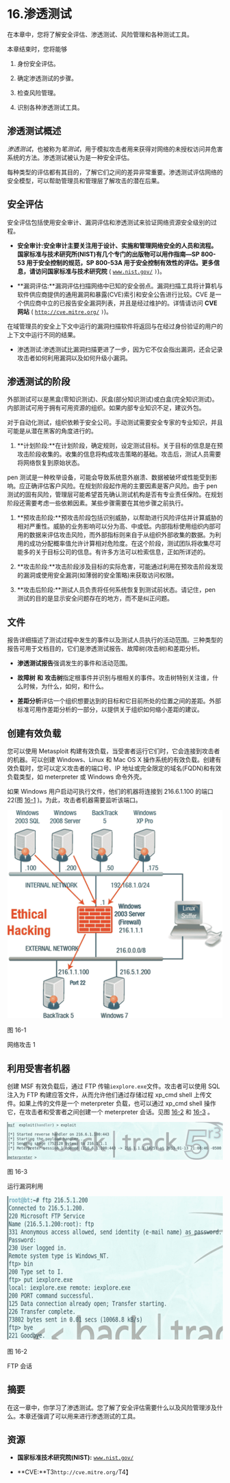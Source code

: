 # 16.渗透测试

在本章中，您将了解安全评估、渗透测试、风险管理和各种测试工具。

本章结束时，您将能够

1.  身份安全评估。

2.  确定渗透测试的步骤。

3.  检查风险管理。

4.  识别各种渗透测试工具。

## 渗透测试概述

*渗透测试*，也被称为*笔测试*，用于模拟攻击者用来获得对网络的未授权访问并危害系统的方法。渗透测试被认为是一种安全评估。

每种类型的评估都有其目的，了解它们之间的差异非常重要。渗透测试评估网络的安全模型，可以帮助管理员和管理层了解攻击的潜在后果。

## 安全评估

安全评估包括使用安全审计、漏洞评估和渗透测试来验证网络资源安全级别的过程。

*   **安全审计:**安全审计主要关注用于设计、实施和管理网络安全的人员和流程。国家标准与技术研究所(NIST)有几个专门的出版物可以用作指南—SP 800-53 用于安全控制的规范，SP 800-53A 用于安全控制有效性的评估。更多信息，请访问**国家标准与技术研究院** ( [`www.nist.gov/`](http://www.nist.gov/) `)`)。

*   **漏洞评估:**漏洞评估扫描网络中已知的安全弱点。漏洞扫描工具将计算机与软件供应商提供的通用漏洞和暴露(CVE)索引和安全公告进行比较。CVE 是一个供应商中立的已报告安全漏洞列表，并且是经过维护的。详情请访问 **CVE 网站** ( [`http://cve.mitre.org/`](http://cve.mitre.org/) `)`)。

在域管理员的安全上下文中运行的漏洞扫描软件将返回与在经过身份验证的用户的上下文中运行不同的结果。

*   渗透测试:渗透测试比漏洞扫描更进了一步，因为它不仅会指出漏洞，还会记录攻击者如何利用漏洞以及如何升级小漏洞。

## 渗透测试的阶段

外部测试可以是黑盒(零知识测试)、灰盒(部分知识测试)或白盒(完全知识测试)。内部测试可用于拥有可用资源的组织。如果内部专业知识不足，建议外包。

对于自动化测试，组织依赖于安全公司。手动测试需要安全专家的专业知识，并且可能是从潜在黑客的角度进行的。

1.  **计划阶段:**在计划阶段，确定规则，设定测试目标。关于目标的信息是在预攻击阶段收集的。收集的信息将构成攻击策略的基础。攻击后，测试人员需要将网络恢复到原始状态。

pen 测试是一种枚举设备，可能会导致系统意外崩溃、数据被破坏或性能受到影响。应正确评估客户风险。在规划阶段起作用的主要因素是客户风险。由于 pen 测试的固有风险，管理层可能希望首先确认测试机构是否有专业责任保险。在规划阶段还需要考虑一些依赖因素。某些步骤需要在其他步骤之前执行。

1.  **预攻击阶段:**预攻击阶段包括识别威胁，以帮助进行风险评估并计算威胁的相对严重性。威胁的业务影响可以分为高、中或低。内部指标使用组织内部可用的数据来评估攻击风险，而外部指标则来自于从组织外部收集的数据。为利用的成功分配概率值允许计算相对危险度。在这个阶段，测试团队将收集尽可能多的关于目标公司的信息。有许多方法可以检索信息，正如所详述的。

2.  **攻击阶段:**攻击阶段涉及目标的实际危害，可能通过利用在预攻击阶段发现的漏洞或使用安全漏洞(如薄弱的安全策略)来获取访问权限。

3.  **攻击后阶段:**测试人员负责将任何系统恢复到测试前状态。请记住，pen 测试的目的是显示安全问题存在的地方，而不是纠正问题。

## 文件

报告详细描述了测试过程中发生的事件以及测试人员执行的活动范围。三种类型的报告可用于文档目的，它们是渗透测试报告、故障树(攻击树)和差距分析。

*   **渗透测试报告**强调发生的事件和活动范围。

*   **故障树** **和** **攻击树**指定根事件并识别与根相关的事件。攻击树特别关注谁，什么时候，为什么，如何，和什么。

*   **差距分析**评估一个组织想要达到的目标和它目前所处的位置之间的差距。外部标准可用作差距分析的一部分，以提供关于组织如何缩小差距的建议。

## 创建有效负载

您可以使用 Metasploit 构建有效负载，当受害者运行它们时，它会连接到攻击者的机器。可以创建 Windows、Linux 和 Mac OS X 操作系统的有效负载。创建有效负载时，您可以定义攻击者的端口号、IP 地址或完全限定的域名(FQDN)和有效负载类型，如 meterpreter 或 Windows 命令外壳。

如果 Windows 用户启动可执行文件，他们的机器将连接到 216.6.1.100 的端口 22(图 [16-1](#Fig1) )。为此，攻击者机器需要监听该端口。

![img/505537_1_En_16_Fig1_HTML.jpg](img/505537_1_En_16_Fig1_HTML.jpg)

图 16-1

网络攻击 1

## 利用受害者机器

创建 MSF 有效负载后，通过 FTP 传输`iexplore.exe`文件。攻击者可以使用 SQL 注入为 FTP 构建应答文件，从而允许他们通过存储过程 xp_cmd shell 上传文件。如果上传的文件是一个 meterpreter 负载，也可以通过 xp_cmd shell 操作它，在攻击者和受害者之间创建一个 meterpreter 会话。见图 [16-2](#Fig2) 和 [16-3](#Fig3) 。

![img/505537_1_En_16_Fig3_HTML.jpg](img/505537_1_En_16_Fig3_HTML.jpg)

图 16-3

运行漏洞利用

![img/505537_1_En_16_Fig2_HTML.jpg](img/505537_1_En_16_Fig2_HTML.jpg)

图 16-2

FTP 会话

## 摘要

在这一章中，你学习了渗透测试。您了解了安全评估需要什么以及风险管理涉及什么。本章还强调了可以用来进行渗透测试的工具。

## 资源

*   **国家标准技术研究院(NIST):** [`www.nist.gov/`](http://www.nist.gov/)

*   **CVE:**T3`http://cve.mitre.org/`T4】